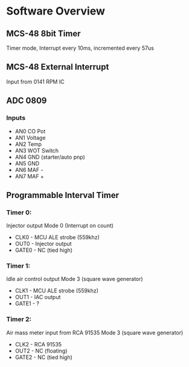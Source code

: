 # Software Overview
## MCS-48 8bit Timer
Timer mode, Interrupt every 10ms, incremented every 57us

## MCS-48 External Interrupt
Input from 0141 RPM IC

## ADC 0809
### Inputs
* AN0 CO Pot
* AN1 Voltage
* AN2 Temp
* AN3 WOT Switch
* AN4 GND (starter/auto pnp)
* AN5 GND
* AN6 MAF -
* AN7 MAF +

## Programmable Interval Timer
### Timer 0:
Injector output
Mode 0 (Interrupt on count)
* CLK0 - MCU ALE strobe (559khz)
* OUT0 - Injector output
* GATE0 - NC (tied high)

### Timer 1:
Idle air control output
Mode 3 (square wave generator)
* CLK1 - MCU ALE strobe (559khz)
* OUT1 - IAC output
* GATE1 - ?

### Timer 2:
Air mass meter input from RCA 91535
Mode 3 (square wave generator)
* CLK2 - RCA 91535
* OUT2 - NC (floating)
* GATE2 - NC (tied high)
